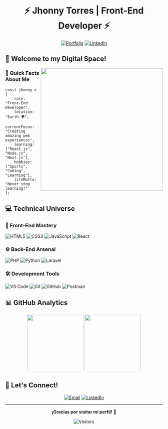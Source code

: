 <div align="center">
  
# ⚡️ Jhonny Torres | Front-End Developer ⚡️



[![Portfolio](https://img.shields.io/badge/Portfolio-In%20Progress-yellow?style=flat-square&logo=google-chrome)](https://github.com/DevMobyEnd)
[![LinkedIn](https://img.shields.io/badge/LinkedIn-Jhonny_González-blue?style=flat-square&logo=linkedin)](https://www.linkedin.com/in/jhonny-gonz%C3%A1lez-torres-016570240)

</div>

## 📲 Welcome to my Digital Space!

<img align="right" src="https://github.com/DevMobyEnd/DevMobyEnd/blob/main/hack.gif" right="-120px" width="390px">

### 🚀 Quick Facts About Me

```
const jhonny = {
    role: "Front-End Developer",
    location: "Earth 🌍",
    currentFocus: "Creating amazing web experiences",
    learning: ["React.js", "Node.js", "Next.js"],
    hobbies: ["Sports", "Coding", "Learning"],
    lifeMotto: "Never stop learning!"
};
```

## 💻 Technical Universe

### 🎨 Front-End Mastery
![HTML5](https://img.shields.io/badge/HTML5%20-%23E34F26.svg?style=for-the-badge&logo=html5&logoColor=white)
![CSS3](https://img.shields.io/badge/CSS%20-%231572B6.svg?style=for-the-badge&logo=css3&logoColor=white)
![JavaScript](https://img.shields.io/badge/JavaScript%20-%23F7DF1E.svg?style=for-the-badge&logo=javascript&logoColor=black)
![React](https://img.shields.io/badge/react%20-%2320232a.svg?&style=for-the-badge&logo=react&logoColor=%2361DAFB)

### ⚙️ Back-End Arsenal
![PHP](https://img.shields.io/badge/PHP%20-%23777BB4.svg?style=for-the-badge&logo=php&logoColor=white)
![Python](https://img.shields.io/badge/Python%20-%2314354C.svg?style=for-the-badge&logo=python&logoColor=white)
![Laravel](https://img.shields.io/badge/Laravel-FF2D20?style=for-the-badge&logo=laravel&logoColor=white)

### 🛠️ Development Tools
![VS Code](https://img.shields.io/badge/Visual%20Studio%20Code-0078d7.svg?style=for-the-badge&logo=visual-studio-code&logoColor=white)
![Git](https://img.shields.io/badge/git-%23F05033.svg?style=for-the-badge&logo=git&logoColor=white)
![GitHub](https://img.shields.io/badge/github-%23121011.svg?style=for-the-badge&logo=github&logoColor=white)
![Postman](https://img.shields.io/badge/Postman-FF6C37?style=for-the-badge&logo=Postman&logoColor=white)

## 📊 GitHub Analytics

<div align="center">
  <img height="180em" src="https://github-readme-stats.vercel.app/api?username=DevMobyEnd&show_icons=true&theme=tokyonight&include_all_commits=true&count_private=true"/>
  <img height="180em" src="https://github-readme-stats.vercel.app/api/top-langs/?username=DevMobyEnd&layout=compact&langs_count=7&theme=tokyonight"/>
</div>

## 🤝 Let's Connect!

<div align="center">

[![Email](https://img.shields.io/badge/Gmail-jhonnygonsalez7%40gmail.com-red?style=for-the-badge&logo=gmail)](mailto:jhonnygonsalez7@gmail.com)
[![LinkedIn](https://img.shields.io/badge/LinkedIn-Jhonny_González-blue?style=for-the-badge&logo=linkedin)](https://www.linkedin.com/in/jhonny-gonz%C3%A1lez-torres-016570240)

</div>

---

<div align="center">
  <b>¡Gracias por visitar mi perfil! 🙌</b>
  
  ![Visitors](https://api.visitorbadge.io/api/visitors?path=DevMobyEnd&label=VISITORS&labelColor=%23003366&countColor=%23f47373)
</div>
